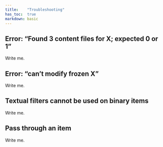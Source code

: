 ```yaml
---
title:    "Troubleshooting"
has_toc:  true
markdown: basic
---
```


## Error: “Found 3 content files for X; expected 0 or 1”

Write me.

## Error: “can’t modify frozen X”

Write me.

## Textual filters cannot be used on binary items

Write me.

## Pass through an item

Write me.
